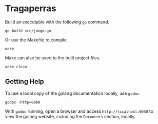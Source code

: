 Tragaperras
===========

Build an executable with the following `go` command.

~~~~~~
go build src/juego.go
~~~~~~

Or use the Makefile to compile.

~~~~~~
make
~~~~~~

Make can also be used to the built project files.

~~~~~~
make clean
~~~~~~

## Getting Help

To use a local copy of the golang documentation locally, use `godoc`.

~~~~~~
godoc -http=6060
~~~~~~

With `godoc` running, open a browser and access `http://localhost:6060` to
view the golang website, including the `Documents` section, locally.

